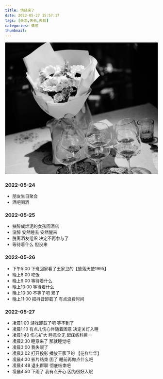 ```yaml
---
title: 情绪来了
date: 2022-05-27 15:57:17
tags: [失恋,失去,失智]
categories: 情感
thumbnail:
---
```

![](情绪来了/DSCF0417.jpg)
<!-- more -->
### 2022-05-24
* 朋友生日聚会
* 酒吧喝酒

### 2022-05-25
* 扶醉成烂泥的女孩回酒店
* 没醉 安然睡去 安然醒来
* 脱离酒友组织 决定不再参与了
* 等待着什么 但没来

### 2022-05-26
* 下午5:00 下班回家看了王家卫的【堕落天使1995】
* 晚上8:00 吃饭
* 晚上9:00 等待着什么
* 晚上10:00 等待着什么
* 晚上10:30 不等了吧 累了
* 晚上11:00 把抖音卸载了 有点浪费时间

### 2022-05-27
* 凌晨1:00 游戏卸载了吧 等不到了
* 凌晨1:10 有点儿伤心伴随着困意 决定关灯入睡
* 凌晨1:40 伤心扩大 睡意全无 起床练科目一
* 凌晨2:30 睡意来了 那就睡觉吧
* 凌晨3:00 我失眠了
* 凌晨3:02 打开投影 播放王家卫的 【花样年华】
* 凌晨4:30 影片结束 困了 睡前再做点什么吧
* 凌晨4:48 退出群聊 彻底结束吧
* 凌晨4:50 下雨了 我有点开心 因为很好入眠